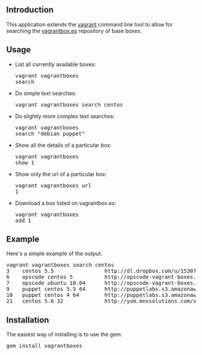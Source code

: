 ## Introduction

This application extends the [vagrant](http://vagrantup.com) command line tool to allow for searching the [vagrantbox.es](http://vagrantbox.es) repository of base boxes.

## Usage

- List all currently available boxes: <pre>vagrant vagrantboxes search</pre>
- Do simple text searches: <pre>vagrant vagrantboxes search centos </pre>
- Do slightly more complex text searches: <pre>vagrant vagrantboxes search "debian puppet" </pre>
- Show all the details of a particular box: <pre>vagrant vagrantboxes show 1</pre>
- Show only the url of a particular box: <pre>vagrant vagrantboxes url 1</pre>
- Download a box listed on vagrantbox.es: <pre>vagrant vagrantboxes add 1</pre>

## Example

Here's a simple example of the output:

<pre>vagrant vagrantboxes search centos
3    centos 5.5                http://dl.dropbox.com/u/15307300/vagrant-0.7-centos-64-base.box
6    opscode centos 5          http://opscode-vagrant-boxes.s3.amazonaws.com/centos5-gems.box
7    opscode ubuntu 10.04      http://opscode-vagrant-boxes.s3.amazonaws.com/ubuntu10.04-gems.box
9    puppet centos 5.5 64      http://puppetlabs.s3.amazonaws.com/pub/centos5_64.box
10   puppet centos 4 64        http://puppetlabs.s3.amazonaws.com/pub/centos4_64.box
21   centos 5.6 32             http://yum.mnxsolutions.com/vagrant/centos_56_32.box</pre>

## Installation

The easiest way of installing is to use the gem.

<pre>gem install vagrantboxes</pre>
